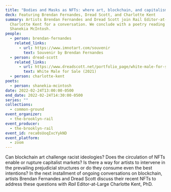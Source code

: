 ```yaml
---
title: "Bodies and Masks as NFTs: where art, blockchain, and capitalism collide"
deck: Featuring Brendan Fernandes, Dread Scott, and Charlotte Kent
summary: Artists Brendan Fernandes and Dread Scott join Rail Editor-at-Large
  Charlotte Kent for a conversation. We conclude with a poetry reading by
  Shanekia McIntosh.
people:
  - person: brendan-fernandes
    related_links:
      - url: https://www.imnotart.com/souvenir
        text: Souvenir by Brendan Fernandes
  - person: dread-scott
    related_links:
      - url: https://www.dreadscott.net/portfolio_page/white-male-for-sale/
        text: White Male for Sale (2021)
  - person: charlotte-kent
poets:
  - person: shanekia-mcintosh
date: 2022-02-24T13:00:00-0500
end_date: 2022-02-24T14:30:00-0500
series: ""
collections:
  - common-ground
event_organizer:
  - the-brooklyn-rail
event_producer:
  - the-brooklyn-rail
event_id: reca0sUoqIxcYykND
event_platform:
  - zoom
---
```

Can blockchain art challenge racist ideologies? Does the circulation of NFTs enable or rupture capitalist markets? Is there a way for artists to intervene in the prevailing prejudicial structures or do they consume even the best intentions? In the next installment of ongoing conversations on blockchain, artists Brendan Fernandes and Dread Scott discuss their recent NFTs to address these questions with *Rail* Editor-at-Large Charlotte Kent, PhD.